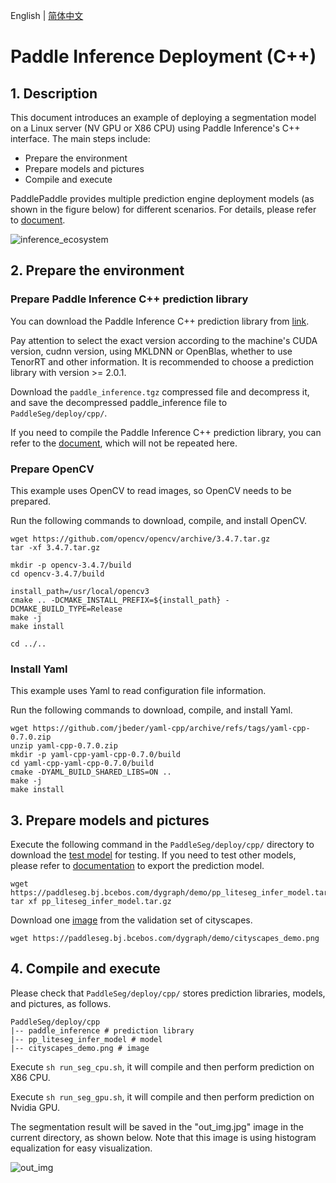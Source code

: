 English | [简体中文](cpp_inference_cn.md)
# Paddle Inference Deployment (C++)

## 1. Description

This document introduces an example of deploying a segmentation model on a Linux server (NV GPU or X86 CPU) using Paddle Inference's C++ interface. The main steps include:
* Prepare the environment
* Prepare models and pictures
* Compile and execute

PaddlePaddle provides multiple prediction engine deployment models (as shown in the figure below) for different scenarios. For details, please refer to [document](https://paddleinference.paddlepaddle.org.cn/product_introduction/summary.html).

![inference_ecosystem](https://user-images.githubusercontent.com/52520497/130720374-26947102-93ec-41e2-8207-38081dcc27aa.png)

## 2. Prepare the environment

### Prepare Paddle Inference C++ prediction library

You can download the Paddle Inference C++ prediction library from [link](https://www.paddlepaddle.org.cn/inference/v2.3/user_guides/download_lib.html).

Pay attention to select the exact version according to the machine's CUDA version, cudnn version, using MKLDNN or OpenBlas, whether to use TenorRT and other information. It is recommended to choose a prediction library with version >= 2.0.1.

Download the `paddle_inference.tgz` compressed file and decompress it, and save the decompressed paddle_inference file to `PaddleSeg/deploy/cpp/`.

If you need to compile the Paddle Inference C++ prediction library, you can refer to the [document](https://www.paddlepaddle.org.cn/inference/v2.3/user_guides/source_compile.html), which will not be repeated here.

### Prepare OpenCV

This example uses OpenCV to read images, so OpenCV needs to be prepared.

Run the following commands to download, compile, and install OpenCV.
````
wget https://github.com/opencv/opencv/archive/3.4.7.tar.gz
tar -xf 3.4.7.tar.gz

mkdir -p opencv-3.4.7/build
cd opencv-3.4.7/build

install_path=/usr/local/opencv3
cmake .. -DCMAKE_INSTALL_PREFIX=${install_path} -DCMAKE_BUILD_TYPE=Release
make -j
make install

cd ../..
````

### Install Yaml

This example uses Yaml to read configuration file information.

Run the following commands to download, compile, and install Yaml.

````
wget https://github.com/jbeder/yaml-cpp/archive/refs/tags/yaml-cpp-0.7.0.zip
unzip yaml-cpp-0.7.0.zip
mkdir -p yaml-cpp-yaml-cpp-0.7.0/build
cd yaml-cpp-yaml-cpp-0.7.0/build
cmake -DYAML_BUILD_SHARED_LIBS=ON ..
make -j
make install
````

## 3. Prepare models and pictures

Execute the following command in the `PaddleSeg/deploy/cpp/` directory to download the [test model](https://paddleseg.bj.bcebos.com/dygraph/demo/pp_liteseg_infer_model.tar.gz) for testing. If you need to test other models, please refer to [documentation](../../model_export.md) to export the prediction model.

````
wget https://paddleseg.bj.bcebos.com/dygraph/demo/pp_liteseg_infer_model.tar.gz
tar xf pp_liteseg_infer_model.tar.gz
````

Download one [image](https://paddleseg.bj.bcebos.com/dygraph/demo/cityscapes_demo.png) from the validation set of cityscapes.

````
wget https://paddleseg.bj.bcebos.com/dygraph/demo/cityscapes_demo.png
````

## 4. Compile and execute

Please check that `PaddleSeg/deploy/cpp/` stores prediction libraries, models, and pictures, as follows.

````
PaddleSeg/deploy/cpp
|-- paddle_inference # prediction library
|-- pp_liteseg_infer_model # model
|-- cityscapes_demo.png # image
````

Execute `sh run_seg_cpu.sh`, it will compile and then perform prediction on X86 CPU.

Execute `sh run_seg_gpu.sh`, it will compile and then perform prediction on Nvidia GPU.

The segmentation result will be saved in the "out_img.jpg" image in the current directory, as shown below. Note that this image is using histogram equalization for easy visualization.

![out_img](https://user-images.githubusercontent.com/52520497/131456277-260352b5-4047-46d5-a38f-c50bbcfb6fd0.jpg)
